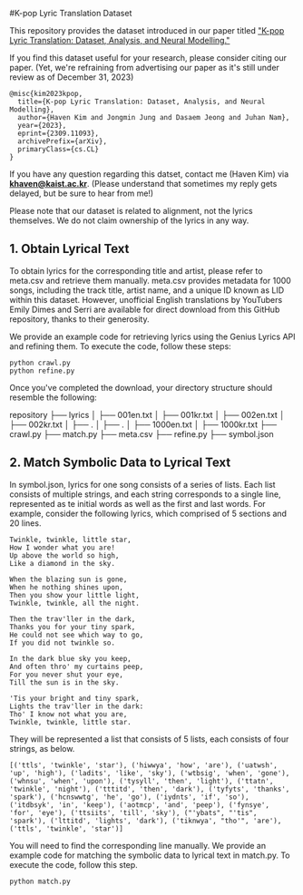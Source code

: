 #K-pop Lyric Translation Dataset

This repository provides the dataset introduced in our paper titled ["K-pop Lyric Translation: Dataset, Analysis, and Neural Modelling."](https://arxiv.org/abs/2309.11093)

If you find this dataset useful for your research, please consider citing our paper. (Yet, we're refraining from advertising our paper as it's still under review as of December 31, 2023)

```
@misc{kim2023kpop,
  title={K-pop Lyric Translation: Dataset, Analysis, and Neural Modelling},
  author={Haven Kim and Jongmin Jung and Dasaem Jeong and Juhan Nam},
  year={2023},
  eprint={2309.11093},
  archivePrefix={arXiv},
  primaryClass={cs.CL}
}
```

If you have any question regarding this datset, contact me (Haven Kim) via **khaven@kaist.ac.kr**. (Please understand that sometimes my reply gets delayed, but be sure to hear from me!)

Please note that our dataset is related to alignment, not the lyrics themselves. We do not claim ownership of the lyrics in any way.

## 1. Obtain Lyrical Text
To obtain lyrics for the corresponding title and artist, please refer to meta.csv and retrieve them manually. meta.csv provides metadata for 1000 songs, including the track title, artist name, and a unique ID known as LID within this dataset. However, unofficial English translations by YouTubers Emily Dimes and Serri are available for direct download from this GitHub repository, thanks to their generosity.

We provide an example code for retrieving lyrics using the Genius Lyrics API and refining them. To execute the code, follow these steps:

```
python crawl.py
python refine.py
```

Once you've completed the download, your directory structure should resemble the following:

repository
├── lyrics
│   ├── 001en.txt
│   ├── 001kr.txt
│   ├── 002en.txt
│   ├── 002kr.txt
│   ├── .
│   ├── .
│   ├── 1000en.txt
│   ├── 1000kr.txt
├── crawl.py
├── match.py
├── meta.csv
├── refine.py
├── symbol.json


## 2. Match Symbolic Data to Lyrical Text
In symbol.json, lyrics for one song consists of a series of lists. Each list consists of multiple strings, and each string corresponds to a single line, represented as te initial words as well as the first and last words. For example, consider the following lyrics, which comprised of 5 sections and 20 lines. 
```
Twinkle, twinkle, little star,
How I wonder what you are!
Up above the world so high,
Like a diamond in the sky.

When the blazing sun is gone,
When he nothing shines upon,
Then you show your little light,
Twinkle, twinkle, all the night.

Then the trav'ller in the dark,
Thanks you for your tiny spark,
He could not see which way to go,
If you did not twinkle so.

In the dark blue sky you keep,
And often thro' my curtains peep,
For you never shut your eye,
Till the sun is in the sky.

'Tis your bright and tiny spark,
Lights the trav'ller in the dark:
Tho' I know not what you are,
Twinkle, twinkle, little star.
```

They will be represented a list that consists of 5 lists, each consists of four strings, as below.

```
[('ttls', 'twinkle', 'star'), ('hiwwya', 'how', 'are'), ('uatwsh', 'up', 'high'), ('ladits', 'like', 'sky'), ('wtbsig', 'when', 'gone'), ('whnsu', 'when', 'upon'), ('tysyll', 'then', 'light'), ('ttatn', 'twinkle', 'night'), ('tttitd', 'then', 'dark'), ('tyfyts', 'thanks', 'spark'), ('hcnswwtg', 'he', 'go'), ('iydnts', 'if', 'so'), ('itdbsyk', 'in', 'keep'), ('aotmcp', 'and', 'peep'), ('fynsye', 'for', 'eye'), ('ttsiits', 'till', 'sky'), ("'ybats", "'tis", 'spark'), ('lttitd', 'lights', 'dark'), ('tiknwya', "tho'", 'are'), ('ttls', 'twinkle', 'star')]
```

You will need to find the corresponding line manually. We provide an example code for matching the symbolic data to lyrical text in match.py. To execute the code, follow this step. 

```
python match.py
```

